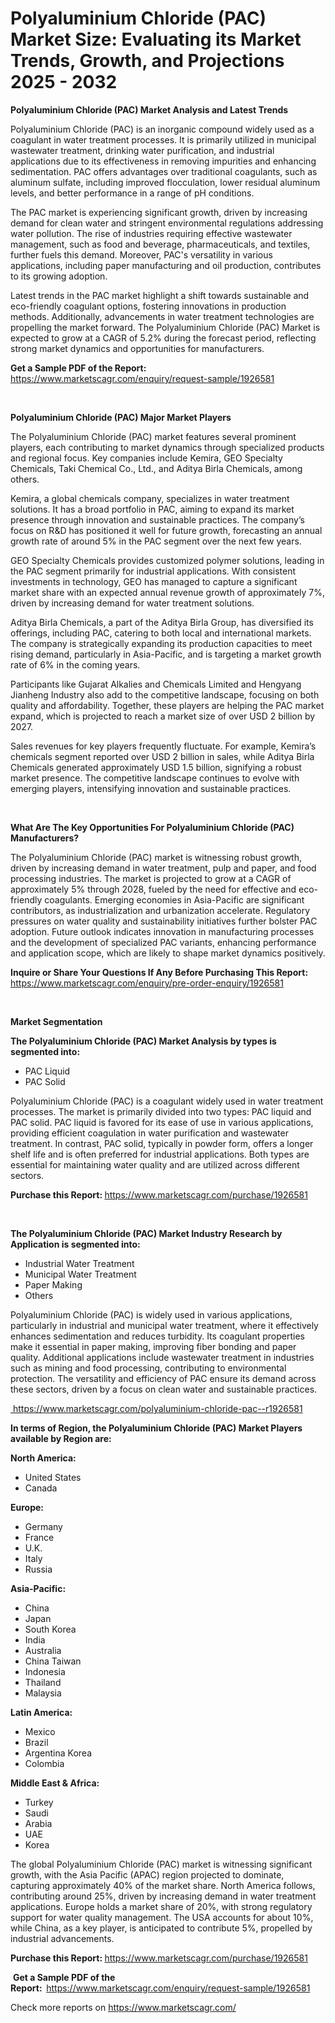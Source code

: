 <p><h1>Polyaluminium Chloride (PAC) Market Size: Evaluating its Market Trends, Growth, and Projections 2025 - 2032</h1></p><p><strong>Polyaluminium Chloride (PAC) Market Analysis and Latest Trends</strong></p>
<p><p>Polyaluminium Chloride (PAC) is an inorganic compound widely used as a coagulant in water treatment processes. It is primarily utilized in municipal wastewater treatment, drinking water purification, and industrial applications due to its effectiveness in removing impurities and enhancing sedimentation. PAC offers advantages over traditional coagulants, such as aluminum sulfate, including improved flocculation, lower residual aluminum levels, and better performance in a range of pH conditions.</p><p>The PAC market is experiencing significant growth, driven by increasing demand for clean water and stringent environmental regulations addressing water pollution. The rise of industries requiring effective wastewater management, such as food and beverage, pharmaceuticals, and textiles, further fuels this demand. Moreover, PAC's versatility in various applications, including paper manufacturing and oil production, contributes to its growing adoption.</p><p>Latest trends in the PAC market highlight a shift towards sustainable and eco-friendly coagulant options, fostering innovations in production methods. Additionally, advancements in water treatment technologies are propelling the market forward. The Polyaluminium Chloride (PAC) Market is expected to grow at a CAGR of 5.2% during the forecast period, reflecting strong market dynamics and opportunities for manufacturers.</p></p>
<p><strong>Get a Sample PDF of the Report:&nbsp;</strong> <a href="https://www.marketscagr.com/enquiry/request-sample/1926581?utm_campaign=1895&utm_medium=2&utm_source=Github&utm_content=ia&utm_term=15012025&utm_id=polyaluminium-chloride-pac">https://www.marketscagr.com/enquiry/request-sample/1926581</a></p>
<p>&nbsp;</p>
<p><strong>Polyaluminium Chloride (PAC) Major Market Players</strong></p>
<p><p>The Polyaluminium Chloride (PAC) market features several prominent players, each contributing to market dynamics through specialized products and regional focus. Key companies include Kemira, GEO Specialty Chemicals, Taki Chemical Co., Ltd., and Aditya Birla Chemicals, among others.</p><p>Kemira, a global chemicals company, specializes in water treatment solutions. It has a broad portfolio in PAC, aiming to expand its market presence through innovation and sustainable practices. The company’s focus on R&D has positioned it well for future growth, forecasting an annual growth rate of around 5% in the PAC segment over the next few years.</p><p>GEO Specialty Chemicals provides customized polymer solutions, leading in the PAC segment primarily for industrial applications. With consistent investments in technology, GEO has managed to capture a significant market share with an expected annual revenue growth of approximately 7%, driven by increasing demand for water treatment solutions.</p><p>Aditya Birla Chemicals, a part of the Aditya Birla Group, has diversified its offerings, including PAC, catering to both local and international markets. The company is strategically expanding its production capacities to meet rising demand, particularly in Asia-Pacific, and is targeting a market growth rate of 6% in the coming years.</p><p>Participants like Gujarat Alkalies and Chemicals Limited and Hengyang Jianheng Industry also add to the competitive landscape, focusing on both quality and affordability. Together, these players are helping the PAC market expand, which is projected to reach a market size of over USD 2 billion by 2027.</p><p>Sales revenues for key players frequently fluctuate. For example, Kemira’s chemicals segment reported over USD 2 billion in sales, while Aditya Birla Chemicals generated approximately USD 1.5 billion, signifying a robust market presence. The competitive landscape continues to evolve with emerging players, intensifying innovation and sustainable practices.</p></p>
<p>&nbsp;</p>
<p><strong>What Are The Key Opportunities For Polyaluminium Chloride (PAC) Manufacturers?</strong></p>
<p><p>The Polyaluminium Chloride (PAC) market is witnessing robust growth, driven by increasing demand in water treatment, pulp and paper, and food processing industries. The market is projected to grow at a CAGR of approximately 5% through 2028, fueled by the need for effective and eco-friendly coagulants. Emerging economies in Asia-Pacific are significant contributors, as industrialization and urbanization accelerate. Regulatory pressures on water quality and sustainability initiatives further bolster PAC adoption. Future outlook indicates innovation in manufacturing processes and the development of specialized PAC variants, enhancing performance and application scope, which are likely to shape market dynamics positively.</p></p>
<p><strong>Inquire or Share Your Questions If Any Before Purchasing This Report:</strong> <a href="https://www.marketscagr.com/enquiry/pre-order-enquiry/1926581?utm_campaign=1895&utm_medium=2&utm_source=Github&utm_content=ia&utm_term=15012025&utm_id=polyaluminium-chloride-pac">https://www.marketscagr.com/enquiry/pre-order-enquiry/1926581</a></p>
<p>&nbsp;</p>
<p><strong>Market Segmentation</strong></p>
<p><strong>The Polyaluminium Chloride (PAC) Market Analysis by types is segmented into:</strong></p>
<p><ul><li>PAC Liquid</li><li>PAC Solid</li></ul></p>
<p><p>Polyaluminium Chloride (PAC) is a coagulant widely used in water treatment processes. The market is primarily divided into two types: PAC liquid and PAC solid. PAC liquid is favored for its ease of use in various applications, providing efficient coagulation in water purification and wastewater treatment. In contrast, PAC solid, typically in powder form, offers a longer shelf life and is often preferred for industrial applications. Both types are essential for maintaining water quality and are utilized across different sectors.</p></p>
<p><strong>Purchase this Report:&nbsp;</strong><a href="https://www.marketscagr.com/purchase/1926581?utm_campaign=1895&utm_medium=2&utm_source=Github&utm_content=ia&utm_term=15012025&utm_id=polyaluminium-chloride-pac">https://www.marketscagr.com/purchase/1926581</a></p>
<p>&nbsp;</p>
<p><strong>The Polyaluminium Chloride (PAC) Market Industry Research by Application is segmented into:</strong></p>
<p><ul><li>Industrial Water Treatment</li><li>Municipal Water Treatment</li><li>Paper Making</li><li>Others</li></ul></p>
<p><p>Polyaluminium Chloride (PAC) is widely used in various applications, particularly in industrial and municipal water treatment, where it effectively enhances sedimentation and reduces turbidity. Its coagulant properties make it essential in paper making, improving fiber bonding and paper quality. Additional applications include wastewater treatment in industries such as mining and food processing, contributing to environmental protection. The versatility and efficiency of PAC ensure its demand across these sectors, driven by a focus on clean water and sustainable practices.</p></p>
<p><a href="https://www.marketscagr.com/polyaluminium-chloride-pac--r1926581?utm_campaign=1895&utm_medium=2&utm_source=Github&utm_content=ia&utm_term=15012025&utm_id=polyaluminium-chloride-pac">&nbsp;https://www.marketscagr.com/polyaluminium-chloride-pac--r1926581</a></p>
<p><strong>In terms of Region, the Polyaluminium Chloride (PAC) Market Players available by Region are:</strong></p>
<p>
    <p> <strong> North America: </strong>
        <ul>
            <li>United States</li>
            <li>Canada</li>
        </ul>
        </p> 
    <p> <strong> Europe: </strong>
        <ul>
            <li>Germany</li>
            <li>France</li>
            <li>U.K.</li>
            <li>Italy</li>
            <li>Russia</li>
        </ul>
        </p> 
    <p> <strong> Asia-Pacific: </strong>
        <ul>
            <li>China</li>
            <li>Japan</li>
            <li>South Korea</li>
            <li>India</li>
            <li>Australia</li>
            <li>China Taiwan</li>
            <li>Indonesia</li>
            <li>Thailand</li>
            <li>Malaysia</li>
        </ul>
        </p> 
    <p> <strong> Latin America: </strong>
        <ul>
            <li>Mexico</li>
            <li>Brazil</li>
            <li>Argentina Korea</li>
            <li>Colombia</li>
        </ul>
        </p> 
    <p> <strong> Middle East & Africa: </strong>
        <ul>
            <li>Turkey</li>
            <li>Saudi</li>
            <li>Arabia</li>
            <li>UAE</li>
            <li>Korea</li>
        </ul>
    </p>
    </p>
<p><p>The global Polyaluminium Chloride (PAC) market is witnessing significant growth, with the Asia Pacific (APAC) region projected to dominate, capturing approximately 40% of the market share. North America follows, contributing around 25%, driven by increasing demand in water treatment applications. Europe holds a market share of 20%, with strong regulatory support for water quality management. The USA accounts for about 10%, while China, as a key player, is anticipated to contribute 5%, propelled by industrial advancements.</p></p>
<p><strong>Purchase this Report: </strong><a href="https://www.marketscagr.com/purchase/1926581?utm_campaign=1895&utm_medium=2&utm_source=Github&utm_content=ia&utm_term=15012025&utm_id=polyaluminium-chloride-pac">https://www.marketscagr.com/purchase/1926581</a></p>
<p>&nbsp;<strong>Get a Sample PDF of the Report:&nbsp;&nbsp;</strong><a href="https://www.marketscagr.com/enquiry/request-sample/1926581?utm_campaign=1895&utm_medium=2&utm_source=Github&utm_content=ia&utm_term=15012025&utm_id=polyaluminium-chloride-pac">https://www.marketscagr.com/enquiry/request-sample/1926581</a></p>
<p><strong></strong></p>
<p>Check more reports on <a href="https://www.marketscagr.com/?utm_campaign=1895&utm_medium=2&utm_source=Github&utm_content=ia&utm_term=15012025&utm_id=polyaluminium-chloride-pac">https://www.marketscagr.com/</a></p>